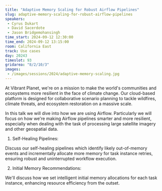 ```yaml
---
title: "Adaptive Memory Scaling for Robust Airflow Pipelines"
slug: adaptive-memory-scaling-for-robust-airflow-pipelines
speakers:
 - Cyrus Dukart
 - David Sacerdote
 - Jason Bridgemohansingh
time_start: 2024-09-12 12:30:00
time_end: 2024-09-12 13:15:00
room: California East
track: Use cases
day: 20243
timeslot: 93
gridarea: "8/2/10/3"
images: 
 - /images/sessions/2024/adaptive-memory-scaling.jpg
---
```


At Vibrant Planet, we're on a mission to make the world's communities and ecosystems more resilient in the face of climate change. Our cloud-based platform is designed for collaborative scenario planning to tackle wildfires, climate threats, and ecosystem restoration on a massive scale. 
 
 
 
 In this talk we will dive into how we are using Airflow. Particularly we will focus on how we're making Airflow pipelines smarter and more resilient, especially when dealing with the task of processing large satellite imagery and other geospatial data. 
 
 
 
 1. Self-Healing Pipelines: 
 
 Discuss our self-healing pipelines which identify likely out-of-memory events and incrementally allocate more memory for task instance retries, ensuring robust and uninterrupted workflow execution.
 
 
 
 2. Initial Memory Recommendations: 
 
 We'll discuss how we set intelligent initial memory allocations for each task instance, enhancing resource efficiency from the outset.